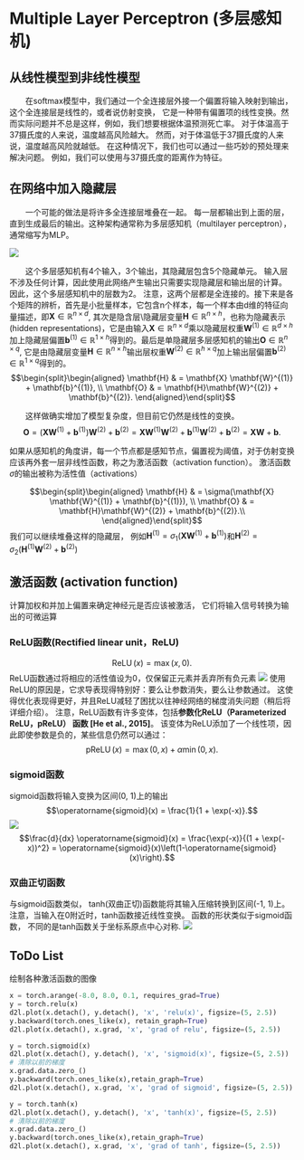 # Multiple Layer Perceptron (多层感知机)
## 从线性模型到非线性模型
&emsp;&emsp;在softmax模型中，我们通过一个全连接层外接一个偏置将输入映射到输出，这个全连接层是线性的，或者说仿射变换， 它是一种带有偏置项的线性变换。然而实际问题并不总是这样，例如，我们想要根据体温预测死亡率。 对于体温高于37摄氏度的人来说，温度越高风险越大。 然而，对于体温低于37摄氏度的人来说，温度越高风险就越低。 在这种情况下，我们也可以通过一些巧妙的预处理来解决问题。 例如，我们可以使用与37摄氏度的距离作为特征。

## 在网络中加入隐藏层
&emsp;&emsp;一个可能的做法是将许多全连接层堆叠在一起。 每一层都输出到上面的层，直到生成最后的输出。这种架构通常称为多层感知机（multilayer perceptron），通常缩写为MLP。

![](https://zh-v2.d2l.ai/_images/mlp.svg)

&emsp;&emsp;这个多层感知机有4个输入，3个输出，其隐藏层包含5个隐藏单元。 输入层不涉及任何计算，因此使用此网络产生输出只需要实现隐藏层和输出层的计算。 因此，这个多层感知机中的层数为2。 注意，这两个层都是全连接的。接下来是各个矩阵的辨析，首先是小批量样本，它包含n个样本，每一个样本由d维的特征向量描述，即$\mathbf{X} \in \mathbb{R}^{n \times d}$, 其次是隐含层\隐藏层变量$\mathbf{H} \in \mathbb{R}^{n \times h}$，也称为隐藏表示(hidden representations)，它是由输入$\mathbf{X} \in \mathbb{R}^{n \times d}$乘以隐藏层权重$\mathbf{W}^{(1)} \in \mathbb{R}^{d \times h}$加上隐藏层偏置$\mathbf{b}^{(1)} \in \mathbb{R}^{1 \times h}$得到的。最后是单隐藏层多层感知机的输出$\mathbf{O} \in \mathbb{R}^{n \times q}$, 它是由隐藏层变量$\mathbf{H} \in \mathbb{R}^{n \times h}$输出层权重$\mathbf{W}^{(2)} \in \mathbb{R}^{h \times q}$加上输出层偏置$\mathbf{b}^{(2)} \in \mathbb{R}^{1 \times q}$得到的。$$\begin{split}\begin{aligned}
    \mathbf{H} & = \mathbf{X} \mathbf{W}^{(1)} + \mathbf{b}^{(1)}, \\
    \mathbf{O} & = \mathbf{H}\mathbf{W}^{(2)} + \mathbf{b}^{(2)}.
\end{aligned}\end{split}$$

&emsp;&emsp;这样做确实增加了模型复杂度，但目前它仍然是线性的变换。
$$\mathbf{O} = (\mathbf{X} \mathbf{W}^{(1)} + \mathbf{b}^{(1)})\mathbf{W}^{(2)} + \mathbf{b}^{(2)} = \mathbf{X} \mathbf{W}^{(1)}\mathbf{W}^{(2)} + \mathbf{b}^{(1)} \mathbf{W}^{(2)} + \mathbf{b}^{(2)} = \mathbf{X} \mathbf{W} + \mathbf{b}.$$

如果从感知机的角度讲，每一个节点都是感知节点，偏置视为阈值，对于仿射变换应该再外套一层非线性函数，称之为激活函数（activation function）。 激活函数$\sigma$的输出被称为活性值（activations）

$$\begin{split}\begin{aligned}
    \mathbf{H} & = \sigma(\mathbf{X} \mathbf{W}^{(1)} + \mathbf{b}^{(1)}), \\
    \mathbf{O} & = \mathbf{H}\mathbf{W}^{(2)} + \mathbf{b}^{(2)}.\\
\end{aligned}\end{split}$$
我们可以继续堆叠这样的隐藏层， 例如$\mathbf{H}^{(1)} = \sigma_1(\mathbf{X} \mathbf{W}^{(1)} + \mathbf{b}^{(1)})$和$\mathbf{H}^{(2)} = \sigma_2(\mathbf{H}^{(1)} \mathbf{W}^{(2)} + \mathbf{b}^{(2)})$

## 激活函数 (activation function)
计算加权和并加上偏置来确定神经元是否应该被激活， 它们将输入信号转换为输出的可微运算
### ReLU函数(Rectified linear unit，ReLU)
$$\operatorname{ReLU}(x) = \max(x, 0).$$
ReLU函数通过将相应的活性值设为0，仅保留正元素并丢弃所有负元素
![](https://zh-v2.d2l.ai/_images/output_mlp_76f463_18_0.svg)
使用ReLU的原因是，它求导表现得特别好：要么让参数消失，要么让参数通过。 这使得优化表现得更好，并且ReLU减轻了困扰以往神经网络的梯度消失问题（稍后将详细介绍）。
注意，ReLU函数有许多变体，包括**参数化ReLU（Parameterized ReLU，pReLU） 函数 [He et al., 2015]**。 该变体为ReLU添加了一个线性项，因此即使参数是负的，某些信息仍然可以通过：
$$\operatorname{pReLU}(x) = \max(0, x) + \alpha \min(0, x).$$

### sigmoid函数
sigmoid函数将输入变换为区间(0, 1)上的输出
$$\operatorname{sigmoid}(x) = \frac{1}{1 + \exp(-x)}.$$
![](https://zh-v2.d2l.ai/_images/output_mlp_76f463_42_0.svg)
$$\frac{d}{dx} \operatorname{sigmoid}(x) = \frac{\exp(-x)}{(1 + \exp(-x))^2} = \operatorname{sigmoid}(x)\left(1-\operatorname{sigmoid}(x)\right).$$

### 双曲正切函数
与sigmoid函数类似， tanh(双曲正切)函数能将其输入压缩转换到区间(-1, 1)上。 注意，当输入在0附近时，tanh函数接近线性变换。 函数的形状类似于sigmoid函数， 不同的是tanh函数关于坐标系原点中心对称.
![](https://zh-v2.d2l.ai/_images/output_mlp_76f463_66_0.svg)

## ToDo List
绘制各种激活函数的图像
```py
x = torch.arange(-8.0, 8.0, 0.1, requires_grad=True)
y = torch.relu(x)
d2l.plot(x.detach(), y.detach(), 'x', 'relu(x)', figsize=(5, 2.5))
y.backward(torch.ones_like(x), retain_graph=True)
d2l.plot(x.detach(), x.grad, 'x', 'grad of relu', figsize=(5, 2.5))

y = torch.sigmoid(x)
d2l.plot(x.detach(), y.detach(), 'x', 'sigmoid(x)', figsize=(5, 2.5))
# 清除以前的梯度
x.grad.data.zero_()
y.backward(torch.ones_like(x),retain_graph=True)
d2l.plot(x.detach(), x.grad, 'x', 'grad of sigmoid', figsize=(5, 2.5))

y = torch.tanh(x)
d2l.plot(x.detach(), y.detach(), 'x', 'tanh(x)', figsize=(5, 2.5))
# 清除以前的梯度
x.grad.data.zero_()
y.backward(torch.ones_like(x),retain_graph=True)
d2l.plot(x.detach(), x.grad, 'x', 'grad of tanh', figsize=(5, 2.5))

```